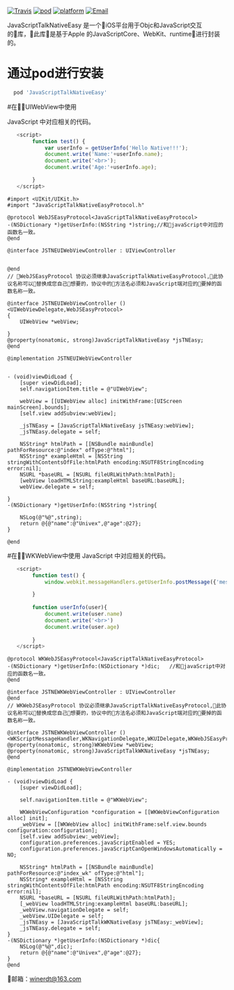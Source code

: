 <meta http-equiv="Content-Type" content="text/html; charset=utf-8">

[![Travis](https://img.shields.io/travis/rust-lang/rust.svg)]()
[![pod](https://img.shields.io/badge/pod-1.0.0-blue.svg)]() [![platform](https://img.shields.io/badge/platform-iOS-lightgrey.svg)]() [![Email](https://img.shields.io/badge/email-winerdt@163.com-orange.svg?style=social)]()

JavaScriptTalkNativeEasy 是一个iOS平台用于Objc和JavaScript交互的库，此库是基于Apple 的JavaScriptCore、WebKit、runtime进行封装的。

# 通过pod进行安装

```ruby
  pod 'JavaScriptTalkNativeEasy'
```


#在UIWebView中使用

JavaScript 中对应相关的代码。
```javascript
   <script>
        function test() {
            var userInfo = getUserInfo('Hello Native!!!');
            document.write('Name:'+userInfo.name);
            document.write('<br>');
            document.write('Age:'+userInfo.age);

        }
   </script>
```

```objc
#import <UIKit/UIKit.h>
#import "JavaScriptTalkNativeEasyProtocol.h"

@protocol WebJSEasyProtocol<JavaScriptTalkNativeEasyProtocol>
-(NSDictionary *)getUserInfo:(NSString *)string;//和javaScript中对应的函数名一致。
@end

@interface JSTNEUIWebViewController : UIViewController


@end
// WebJSEasyProtocol 协议必须继承JavaScriptTalkNativeEasyProtocol,此协议名称可以替换成您自己想要的，协议中的方法名必须和JavaScript端对应的要掉的函数名称一致。
```

```objc
@interface JSTNEUIWebViewController ()<UIWebViewDelegate,WebJSEasyProtocol>
{
    UIWebView *webView;

}
@property(nonatomic, strong)JavaScriptTalkNativeEasy *jsTNEasy;
@end

@implementation JSTNEUIWebViewController


- (void)viewDidLoad {
    [super viewDidLoad];
    self.navigationItem.title = @"UIWebView";
    
    webView = [[UIWebView alloc] initWithFrame:[UIScreen mainScreen].bounds];
    [self.view addSubview:webView];
    
    _jsTNEasy = [JavaScriptTalkNativeEasy jsTNEasy:webView];
    _jsTNEasy.delegate = self;
    
    NSString* htmlPath = [[NSBundle mainBundle] pathForResource:@"index" ofType:@"html"];
    NSString* exampleHtml = [NSString stringWithContentsOfFile:htmlPath encoding:NSUTF8StringEncoding error:nil];
    NSURL *baseURL = [NSURL fileURLWithPath:htmlPath];
    [webView loadHTMLString:exampleHtml baseURL:baseURL];
    webView.delegate = self;

}
-(NSDictionary *)getUserInfo:(NSString *)string{
    
    NSLog(@"%@",string);
    return @{@"name":@"Univex",@"age":@27};
}

@end
```

#在WKWebView中使用
JavaScript 中对应相关的代码。
```javascript
   <script>
        function test() {
            window.webkit.messageHandlers.getUserInfo.postMessage({'message':'Hello Native!!!','callBackFromNative':'userInfo'});

        }
    
        function userInfo(user){
            document.write(user.name)
            document.write('<br>')
            document.write(user.age)
            
        }
   </script>
```
```objc
@protocol WKWebJSEasyProtocol<JavaScriptTalkNativeEasyProtocol>
-(NSDictionary *)getUserInfo:(NSDictionary *)dic;   //和javaScript中对应的函数名一致。
@end

@interface JSTNEWKWebViewController : UIViewController
@end
// WKWebJSEasyProtocol 协议必须继承JavaScriptTalkNativeEasyProtocol,此协议名称可以替换成您自己想要的，协议中的方法名必须和JavaScript端对应的要掉的函数名称一致。
```
```objc
@interface JSTNEWKWebViewController ()<WKScriptMessageHandler,WKNavigationDelegate,WKUIDelegate,WKWebJSEasyProtocol>
@property(nonatomic, strong)WKWebView *webView;
@property(nonatomic, strong)JavaScriptTalkWKNativeEasy *jsTNEasy;
@end

@implementation JSTNEWKWebViewController

- (void)viewDidLoad {
    [super viewDidLoad];
    
    self.navigationItem.title = @"WKWebView";
    
    WKWebViewConfiguration *configuration = [[WKWebViewConfiguration alloc] init];
    _webView = [[WKWebView alloc] initWithFrame:self.view.bounds configuration:configuration];
    [self.view addSubview:_webView];
    configuration.preferences.javaScriptEnabled = YES;
    configuration.preferences.javaScriptCanOpenWindowsAutomatically = NO;
    
    NSString* htmlPath = [[NSBundle mainBundle] pathForResource:@"index_wk" ofType:@"html"];
    NSString* exampleHtml = [NSString stringWithContentsOfFile:htmlPath encoding:NSUTF8StringEncoding error:nil];
    NSURL *baseURL = [NSURL fileURLWithPath:htmlPath];
    [_webView loadHTMLString:exampleHtml baseURL:baseURL];
    _webView.navigationDelegate = self;
    _webView.UIDelegate = self;
    _jsTNEasy = [JavaScriptTalkWKNativeEasy jsTNEasy:_webView];
    _jsTNEasy.delegate = self;  
}
-(NSDictionary *)getUserInfo:(NSDictionary *)dic{
    NSLog(@"%@",dic);
    return @{@"name":@"Univex",@"age":@27};
}
@end
```

邮箱：[winerdt@163.com](winerdt@163.com)